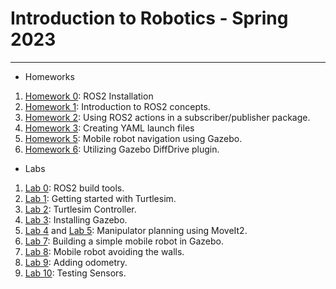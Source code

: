 # Introduction to Robotics - Spring 2023
----


- Homeworks
1. [Homework 0](homeworks/0): ROS2 Installation
2. [Homework 1](homeworks/1): Introduction to ROS2 concepts.
3. [Homework 2](homeworks/2): Using ROS2 actions in a subscriber/publisher package.
4. [Homework 3](homeworks/3): Creating YAML launch files
5. [Homework 5](homeworks/5): Mobile robot navigation using Gazebo.
6. [Homework 6](homeworks/6): Utilizing Gazebo DiffDrive plugin.


- Labs
1. [Lab 0](labs/0): ROS2 build tools.
2. [Lab 1](labs/1): Getting started with Turtlesim.
3. [Lab 2](labs/2): Turtlesim Controller.
4. [Lab 3](labs/3): Installing Gazebo.
5. [Lab 4](labs/4) and [Lab 5](labs/5): Manipulator planning using MoveIt2.
6. [Lab 7](labs/7): Building a simple mobile robot in Gazebo.
7. [Lab 8](labs/8): Mobile robot avoiding the walls.
8. [Lab 9](labs/9): Adding odometry.
9. [Lab 10](labs/10): Testing Sensors.